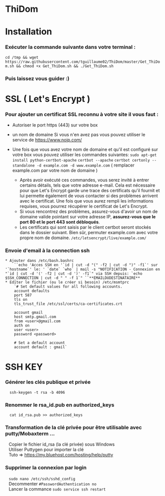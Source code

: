 # ThiDom

# Installation 
### Exécuter la commande suivante dans votre terminal :
 `cd /tmp && wget https://raw.githubusercontent.com/tguillaume02/ThiDom/master/Get_ThiDom.sh && chmod +x Get_ThiDom.sh && ./Get_ThiDom.sh`

### Puis laissez vous guider :)
    
# SSL ( Let's Encrypt )
### Pour ajouter un certificat SSL reconnu à votre site il vous faut :
* Autoriser le port https (443) sur votre box
* un nom de domaine
    Si vous n'en avez pas vous pouvez utiliser le service de https://www.noip.com/
    
* Une fois que vous avez votre nom de domaine et qu'il est configuré sur votre box vous pouvez utiliser les commandes suivantes:
    `sudo apt-get install python-certbot-apache`
    `certbot --apache`
    `certbot certonly --standalone -d example.com -d www.example.com` ( remplacer example.com par votre nom de domaine )
    * Après avoir exécuté ces commandes, vous serez invité à entrer certains détails, tels que votre adresse e-mail. Cela est nécessaire pour que Let's Encrypt garde une trace des certificats qu'il fournit et lui permette également de vous contacter si des problèmes arrivent avec le certificat.
    Une fois que vous aurez rempli les informations requises, vous pourrez récupérer le certificat de Let's Encrypt.
    * Si vous rencontrez des problèmes, assurez-vous d'avoir un nom de domaine valide pointant sur votre adresse IP, **assurez-vous que le port 80 et le port 443 sont débloqués**.
    * Les certificats qui sont saisis par le client certbot seront stockés dans le dossier suivant. Bien sûr, permuter example.com avec votre propre nom de domaine.
    `/etc/letsencrypt/live/example.com/`


### Envoie d'email à la connection ssh
    * Ajouter dans /etc/bash.bashrc
        ``echo 'Acces SSH en '`id | cut -d "(" -f2 | cut -d ")" -f1`' sur '`hostname`' le: ' `date` `who` | mail -s "NOTIFICATION - Connexion en "`id | cut -d '(' -f2 | cut -d ')' -f1`" via SSH depuis: `echo $SSH_CONNECTION | cut -d " " -f 1`" ``**EMAILDUDESTINATAIRE**
    * Editer le fichier (ou le créer si besoin) /etc/msmtprc 
        `# Set default values for all following accounts.
        account defaults
        port 587
        tls on
        tls_trust_file /etc/ssl/certs/ca-certificates.crt

        account gmail
        host smtp.gmail.com
        from <user>@gmail.com
        auth on
        user <user>
        password <password>

        # Set a default account
        account default : gmail`       
            
# SSH KEY
 ### Générer les clés publique et privée
      ssh-keygen -t rsa -b 4096
 ### Renommer le rsa_id.pub en authorized_keys
      cat id_rsa.pub >> authorized_keys
 ### Transformation de la clé privée pour être utilisable avec putty/Mobaxterm ...
 &nbsp;&nbsp;&nbsp;Copier le fichier id_rsa (la clé privée) sous Windows</br>
 &nbsp;&nbsp;&nbsp;Utiliser Puttygen pour importer la clé </br>
 &nbsp;&nbsp;&nbsp;Tuto => https://my.bluehost.com/hosting/help/putty
 ### Supprimer la connexion par login
 &nbsp;&nbsp;&nbsp;`sudo nano /etc/ssh/sshd_config`   
 &nbsp;&nbsp;&nbsp;Decommenter `#PasswordAuthentication no`</br>
 &nbsp;&nbsp;&nbsp;Lancer la commance `sudo service ssh restart`

